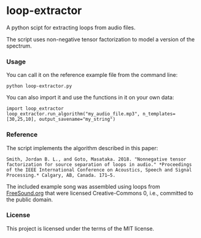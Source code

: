 # loop-extractor

A python scipt for extracting loops from audio files.

The script uses non-negative tensor factorization to model a version of the spectrum.

### Usage

You can call it on the reference example file from the command line:

```
python loop-extractor.py
```

You can also import it and use the functions in it on your own data:

```
import loop_extractor
loop_extractor.run_algorithm("my_audio_file.mp3", n_templates=[30,25,10], output_savename="my_string")
```

### Reference

The script implements the algorithm described in this paper:

    Smith, Jordan B. L., and Goto, Masataka. 2018. "Nonnegative tensor factorization for source separation of loops in audio." *Proceedings of the IEEE International Conference on Acoustics, Speech and Signal Processing.* Calgary, AB, Canada. 171–5.

The included example song was assembled using loops from [FreeSound.org](FreeSound.org) that were licensed Creative-Commons 0, i.e., committed to the public domain.

### License

This project is licensed under the terms of the MIT license.